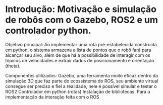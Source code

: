 # Introdução: Motivação e simulação de robôs com o Gazebo, ROS2 e um controlador python.
Objetivo principal: Ao implementar uma rota pré-estabelecida construída em python, o sistema armazena a lista de pontos que o robô fará para alcançar seu
 alvo, além de que há a possibilidade de interagir com os tópicos de velocidades e extrair dados de posicionamento e orientação (theta).

Componentes utilizados:
Gazebo, uma ferramenta muito eficaz dentro da simulação 3D que faz parte do ecossistema do ROS, seu ambiente virtual consegue ser preciso e fiel a realidade, nele é possível simular e testar o
ROS2
Controlador em python (rotas)
Instalação de bibliotecas:
Para a implementação da interação feita com o ROS